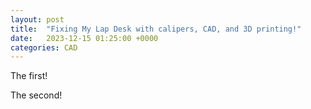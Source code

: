 ```yaml
---
layout: post
title:  "Fixing My Lap Desk with calipers, CAD, and 3D printing!"
date:   2023-12-15 01:25:00 +0000
categories: CAD
---
```


The first!

The second!